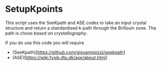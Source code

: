# SetupKpoints


This script uses the SeeKpath and ASE codes to take an input crystal structure and return a standardised k-path through the Brillouin zone. The path is chose *based on crystallography*.

If you do use this code you will require
* (SeeKpath)[https://github.com/giovannipizzi/seekpath]
* (ASE)[https://wiki.fysik.dtu.dk/ase/about.html]
